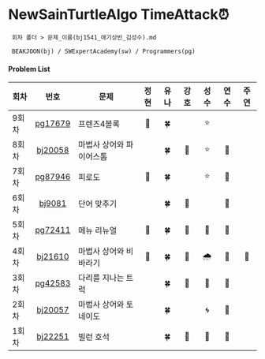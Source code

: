 # NewSainTurtleAlgo TimeAttack⏰

```
 회차 폴더 > 문제_이름(bj1541_애기상빈_김성수).md

 BEAKJOON(bj) / SWExpertAcademy(sw) / Programmers(pg)
```

#### Problem List

| 회차  |                                    번호                                    | 문제                   | 정현 | 유나 | 강호 | 성수 | 연수 | 주연 |
| ----- | :------------------------------------------------------------------------: | ---------------------- | :--: | :--: | :--: | :--: | :--: | :--: |
| 9회차 | [pg17679](https://school.programmers.co.kr/learn/courses/30/lessons/17679) | 프렌즈4블록                 | 🎣 |  🍀  |      |   ⭐   |  |      |
| 8회차 |               [bj20058](https://www.acmicpc.net/problem/20058)               | 마법사 상어와 파이어스톰    |    |  🍀  |  🦾  | ⭐     | 🐣 |    |
| 7회차 | [pg87946](https://school.programmers.co.kr/learn/courses/30/lessons/87946) | 피로도                 | 🎣 |  🍀  |      |   ⭐   | 🐣 |      |
| 6회차 |               [bj9081](https://www.acmicpc.net/problem/9081)               | 단어 맞추기            |      |  🍀  |  🦾  |      |  🐣  |      |
| 5회차 | [pg72411](https://school.programmers.co.kr/learn/courses/30/lessons/72411) | 메뉴 리뉴얼            |  🎣  |  🍀  |  🦾  |  🎨  |  🐣  |      |
| 4회차 |              [bj21610](https://www.acmicpc.net/problem/21610)              | 마법사 상어와 비바라기 |  🎣  |  🍀  |  🦾  |  🌧   |  🐣  |  🐾  |
| 3회차 | [pg42583](https://school.programmers.co.kr/learn/courses/30/lessons/42583) | 다리를 지나는 트럭     |      |  🍀  |  🦾  |  🚚  |  🐣  |      |
| 2회차 |              [bj20057](https://www.acmicpc.net/problem/20057)              | 마법사 상어와 토네이도 |      |  🍀  |      |  🌀  |  🐣  |      |
| 1회차 |              [bj22251](https://www.acmicpc.net/problem/22251)              | 빌런 호석              |      |  🍀  |  🦾  |  👿  |  🐣  |      |
